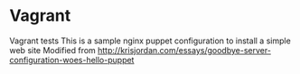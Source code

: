 # Vagrant
Vagrant tests
This is a sample nginx puppet configuration to install a simple web site
Modified from http://krisjordan.com/essays/goodbye-server-configuration-woes-hello-puppet
